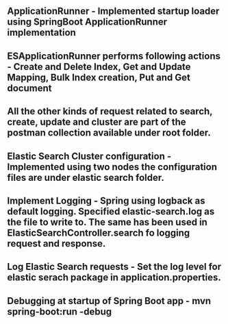 ## ApplicationRunner - Implemented startup loader using SpringBoot ApplicationRunner implementation
## ESApplicationRunner performs following actions - Create and Delete Index, Get and Update Mapping, Bulk Index creation, Put and Get document
## All the other kinds of request related to search, create, update and cluster are part of the postman collection available under root folder.  
## Elastic Search Cluster configuration - Implemented using two nodes the configuration files are under elastic search folder.
## Implement Logging - Spring using logback as default logging. Specified elastic-search.log as the file to write to. The same has been used in ElasticSearchController.search fo logging request and response.
## Log Elastic Search requests - Set the log level for elastic serach package in application.properties.
## Debugging at startup of Spring Boot app - mvn spring-boot:run -debug
